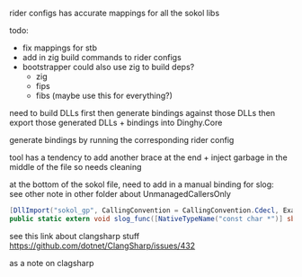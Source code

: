 rider configs has accurate mappings for all the sokol libs

todo: 
* fix mappings for stb  
* add in zig build commands to rider configs
* bootstrapper could also use zig to build deps?
	* zig
	* fips
	* fibs (maybe use this for everything?)

need to build DLLs first
then generate bindings against those DLLs
then export those generated DLLs + bindings into Dinghy.Core
  
generate bindings by running the corresponding rider config
  
tool has a tendency to add another brace at the end + inject garbage in the middle of the file so needs cleaning  

at the bottom of the sokol file, need to add in a manual binding for slog:  
see other note in other folder about UnmanagedCallersOnly  
```c#  
[DllImport("sokol_gp", CallingConvention = CallingConvention.Cdecl, ExactSpelling = true)]  
public static extern void slog_func([NativeTypeName("const char *")] sbyte* tag, [NativeTypeName("uint32_t")] uint log_level, [NativeTypeName("uint32_t")] uint log_item, [NativeTypeName("const char *")] sbyte* message, [NativeTypeName("uint32_t")] uint line_nr, [NativeTypeName("const char *")] sbyte* filename, void* user_data);  
```  
  
see this link about clangsharp stuff  
https://github.com/dotnet/ClangSharp/issues/432

as a note on clagsharp